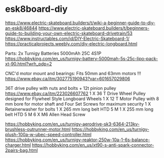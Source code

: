 # esk8board-diy
https://www.electric-skateboard.builders/t/wiki-a-beginner-guide-to-diy-an-esk8/46844
https://www.electric-skateboard.builders/t/beginners-guide-to-building-your-own-electric-skateboard-drivetrain/53
https://www.instructables.com/id/DIY-Electric-Skateboard-1/
https://practicalprojects.weebly.com/diy-electric-longboard.html




Parts:
2x Turnigy Batteries 5000mAh 25C 4S1P
https://hobbyking.com/en_us/turnigy-battery-5000mah-5s-25c-lipo-pack-xt-90.html?wrh_pdp=2

CNC'd motor mount and bearings: Fits 50mm and 63mm motors !!!
https://www.ebay.ca/itm/302775190943?var=601657029806

36T drive pulley with nuts and bolts + 12t pinion pulley
https://www.ebay.ca/itm/223026607762
1 X 36 T Drive Wheel Pulley designed for Flywheel Style Longboard Wheels
1 X 12 T Motor Pulley with 8 mm bore for motor shaft and Four Set Screws for maximum security
1 X Retainerwasher for bolts
1 X 265 mm long belt HTD 5 M
1 X 255 mm long belt HTD 5 M
6 X M6 Allen Head Screw

https://hobbyking.com/en_us/turnigy-aerodrive-sk3-6364-213kv-brushless-outrunner-motor.html
https://hobbyking.com/en_us/turnigy-plush-100a-w-ubec-speed-controller.html
https://hobbyking.com/en_us/turnigy-reaktor-250w-10a-1-6s-balance-charger.html
https://hobbyking.com/en_us/xt90-s-anti-spark-connector-2pairs-bag.html
